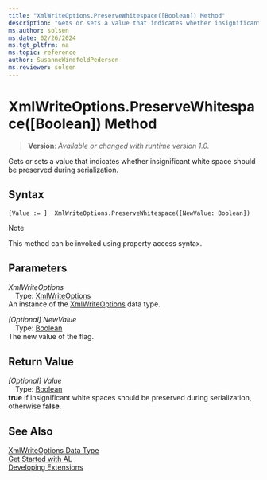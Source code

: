 ```yaml
---
title: "XmlWriteOptions.PreserveWhitespace([Boolean]) Method"
description: "Gets or sets a value that indicates whether insignificant white space should be preserved during serialization."
ms.author: solsen
ms.date: 02/26/2024
ms.tgt_pltfrm: na
ms.topic: reference
author: SusanneWindfeldPedersen
ms.reviewer: solsen
---
```

[//]: # (START>DO_NOT_EDIT)
[//]: # (IMPORTANT:Do not edit any of the content between here and the END>DO_NOT_EDIT.)
[//]: # (Any modifications should be made in the .xml files in the ModernDev repo.)
# XmlWriteOptions.PreserveWhitespace([Boolean]) Method
> **Version**: _Available or changed with runtime version 1.0._

Gets or sets a value that indicates whether insignificant white space should be preserved during serialization.


## Syntax
```AL
[Value := ]  XmlWriteOptions.PreserveWhitespace([NewValue: Boolean])
```
> [!NOTE]
> This method can be invoked using property access syntax.
## Parameters
*XmlWriteOptions*  
&emsp;Type: [XmlWriteOptions](xmlwriteoptions-data-type.md)  
An instance of the [XmlWriteOptions](xmlwriteoptions-data-type.md) data type.  

*[Optional] NewValue*  
&emsp;Type: [Boolean](../boolean/boolean-data-type.md)  
The new value of the flag.  


## Return Value
*[Optional] Value*  
&emsp;Type: [Boolean](../boolean/boolean-data-type.md)  
**true** if insignificant white spaces should be preserved during serialization, otherwise **false**.


[//]: # (IMPORTANT: END>DO_NOT_EDIT)
## See Also
[XmlWriteOptions Data Type](xmlwriteoptions-data-type.md)  
[Get Started with AL](../../devenv-get-started.md)  
[Developing Extensions](../../devenv-dev-overview.md)